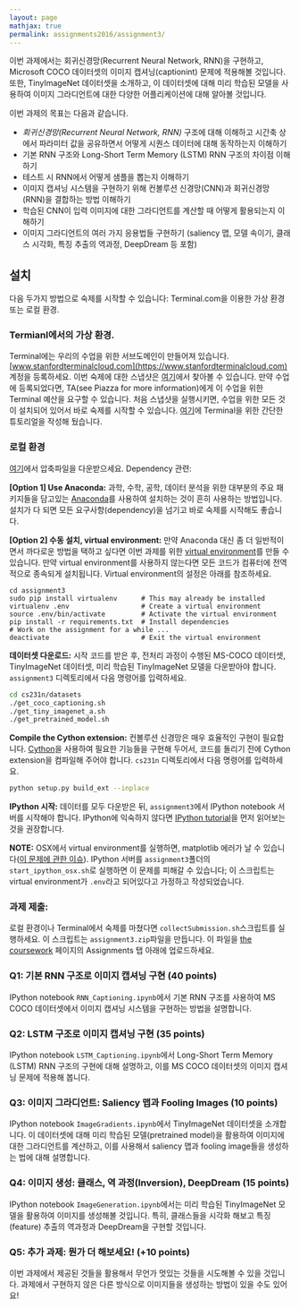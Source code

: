 ```yaml
---
layout: page
mathjax: true
permalink: assignments2016/assignment3/
---
```


이번 과제에서는 회귀신경망(Recurrent Neural Network, RNN)을 구현하고, Microsoft COCO 데이터셋의 이미지 캡셔닝(captionint) 문제에 적용해볼 것입니다. 또한, TinyImageNet 데이터셋을 소개하고, 이 데이터셋에 대해 미리 학습된 모델을 사용하여 이미지 그라디언트에 대한 다양한 어플리케이션에 대해 알아볼 것입니다.

이번 과제의 목표는 다음과 같습니다.

- *회귀신경망(Recurrent Neural Network, RNN)* 구조에 대해 이해하고 시간축 상에서 파라미터 값을 공유하면서 어떻게 시퀀스 데이터에 대해 동작하는지 이해하기
- 기본 RNN 구조와 Long-Short Term Memory (LSTM) RNN 구조의 차이점 이해하기
- 테스트 시 RNN에서 어떻게 샘플을 뽑는지 이해하기
- 이미지 캡셔닝 시스템을 구현하기 위해 컨볼루션 신경망(CNN)과 회귀신경망(RNN)을 결합하는 방법 이해하기
- 학습된 CNN이 입력 이미지에 대한 그라디언트를 계산할 때 어떻게 활용되는지 이해하기
- 이미지 그라디언트의 여러 가지 응용법들 구현하기 (saliency 맵, 모델 속이기, 클래스 시각화, 특징 추출의 역과정, DeepDream 등 포함)

## 설치
다음 두가지 방법으로 숙제를 시작할 수 있습니다: Terminal.com을 이용한 가상 환경 또는 로컬 환경.

### Termianl에서의 가상 환경.
Terminal에는 우리의 수업을 위한 서브도메인이 만들어져 있습니다. [www.stanfordterminalcloud.com](https://www.stanfordterminalcloud.com) 계정을 등록하세요. 이번 숙제에 대한 스냅샷은 [여기](https://www.stanfordterminalcloud.com/snapshot/49f5a1ea15dc424aec19155b3398784d57c55045435315ce4f8b96b62819ef65)에서 찾아볼 수 있습니다. 만약 수업에 등록되었다면, TA(see Piazza for more information)에게 이 수업을 위한 Terminal 예산을 요구할 수 있습니다. 처음 스냅샷을 실행시키면, 수업을 위한 모든 것이 설치되어 있어서 바로 숙제를 시작할 수 있습니다. [여기](/terminal-tutorial)에 Terminal을 위한 간단한 튜토리얼을 작성해 뒀습니다.

### 로컬 환경
[여기](http://cs231n.stanford.edu/winter1516_assignment3.zip)에서 압축파일을 다운받으세요.
Dependency 관련:

**[Option 1] Use Anaconda:**
과학, 수학, 공학, 데이터 분석을 위한 대부분의 주요 패키지들을 담고있는 [Anaconda](https://www.continuum.io/downloads)를 사용하여 설치하는 것이 흔히 사용하는 방법입니다. 설치가 다 되면 모든 요구사항(dependency)을 넘기고 바로 숙제를 시작해도 좋습니다.

**[Option 2] 수동 설치, virtual environment:**
만약 Anaconda 대신 좀 더 일반적이면서 까다로운 방법을 택하고 싶다면 이번 과제를 위한 [virtual environment](http://docs.python-guide.org/en/latest/dev/virtualenvs/)를 만들 수 있습니다. 만약 virtual environment를 사용하지 않는다면 모든 코드가 컴퓨터에 전역적으로 종속되게 설치됩니다. Virtual environment의 설정은 아래를 참조하세요.

~~~bash드
cd assignment3
sudo pip install virtualenv      # This may already be installed
virtualenv .env                  # Create a virtual environment
source .env/bin/activate         # Activate the virtual environment
pip install -r requirements.txt  # Install dependencies
# Work on the assignment for a while ...
deactivate                       # Exit the virtual environment
~~~

**데이터셋 다운로드:**
시작 코드를 받은 후, 전처리 과정이 수행된 MS-COCO 데이터셋, TinyImageNet 데이터셋, 미리 학습된 TinyImageNet 모델을 다운받아야 합니다. `assignment3` 디렉토리에서 다음 명령어를 입력하세요.

~~~bash
cd cs231n/datasets
./get_coco_captioning.sh
./get_tiny_imagenet_a.sh
./get_pretrained_model.sh
~~~

**Compile the Cython extension:** 컨볼루션 신경망은 매우 효율적인 구현이 필요합니다. [Cython](http://cython.org/)을 사용하여 필요한 기능들을 구현해 두어서, 코드를 돌리기 전에 Cython extension을 컴파일해 주어야 합니다. `cs231n` 디렉토리에서 다음 명령어를 입력하세요.

~~~bash
python setup.py build_ext --inplace
~~~

**IPython 시작:**
데이터를 모두 다운받은 뒤, `assignment3`에서 IPython notebook 서버를 시작해야 합니다. IPython에 익숙하지 않다면 [IPython tutorial](/ipython-tutorial)을 먼저 읽어보는 것을 권장합니다.

**NOTE:** OSX에서 virtual environment를 실행하면, matplotlib 에러가 날 수 있습니다([이 문제에 관한 이슈](http://matplotlib.org/faq/virtualenv_faq.html)).  IPython 서버를 `assignment3`폴더의 `start_ipython_osx.sh`로 실행하면 이 문제를 피해갈 수 있습니다; 이 스크립트는 virtual environment가 `.env`라고 되어있다고 가정하고 작성되었습니다.


### 과제 제출:
로컬 환경이나 Terminal에서 숙제를 마쳤다면 `collectSubmission.sh`스크립트를 실행하세요. 이 스크립트는 `assignment3.zip`파일을 만듭니다. 이 파일을 [the coursework](https://coursework.stanford.edu/portal/site/W15-CS-231N-01/) 페이지의 Assignments 탭 아래에 업로드하세요.


### Q1: 기본 RNN 구조로 이미지 캡셔닝 구현 (40 points)
IPython notebook `RNN_Captioning.ipynb`에서 기본 RNN 구조를 사용하여 MS COCO 데이터셋에서 이미지 캡셔닝 시스템을 구현하는 방법을 설명합니다.

### Q2: LSTM 구조로 이미지 캡셔닝 구현 (35 points)
IPython notebook `LSTM_Captioning.ipynb`에서 Long-Short Term Memory (LSTM) RNN 구조의 구현에 대해 설명하고, 이를 MS COCO 데이터셋의 이미지 캡셔닝 문제에 적용해 봅니다.

### Q3: 이미지 그라디언트: Saliency 맵과 Fooling Images (10 points)
IPython notebook `ImageGradients.ipynb`에서 TinyImageNet 데이터셋을 소개합니다. 이 데이터셋에 대해 미리 학습된 모델(pretrained model)을 활용하여 이미지에 대한 그라디언트를 계산하고, 이를 사용해서 saliency 맵과 fooling image들을 생성하는 법에 대해 설명합니다.

### Q4: 이미지 생성: 클래스, 역 과정(Inversion), DeepDream (15 points)
IPython notebook `ImageGeneration.ipynb`에서는 미리 학습된 TinyImageNet 모델을 활용하여 이미지를 생성해볼 것입니다. 특히, 클래스들을 시각화 해보고 특징(feature) 추출의 역과정과 DeepDream을 구현할 것입니다.

### Q5: 추가 과제: 뭔가 더 해보세요! (+10 points)
이번 과제에서 제공된 것들을 활용해서 무언가 멋있는 것들을 시도해볼 수 있을 것입니다. 과제에서 구현하지 않은 다른 방식으로 이미지들을 생성하는 방법이 있을 수도 있어요!
